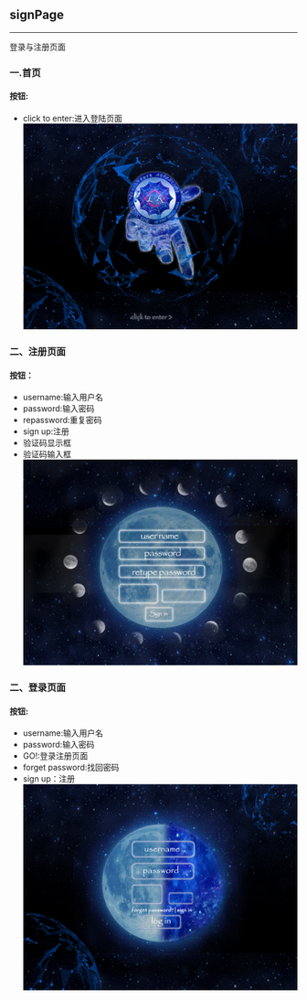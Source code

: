 ## signPage
---
登录与注册页面

### 一.首页
#### 按钮:
+ click to enter:进入登陆页面
<img src="首页.jpg"></img>

### 二、注册页面
#### 按钮：
+ username:输入用户名
+ password:输入密码
+ repassword:重复密码
+ sign up:注册
+ 验证码显示框
+ 验证码输入框
<img src="注册界面.jpg"></img>

### 二、登录页面  
#### 按钮:
+ username:输入用户名
+ password:输入密码
+ GO!:登录注册页面
+ forget password:找回密码
+ sign up：注册
<img src="登陆界面+.jpg"></img>
